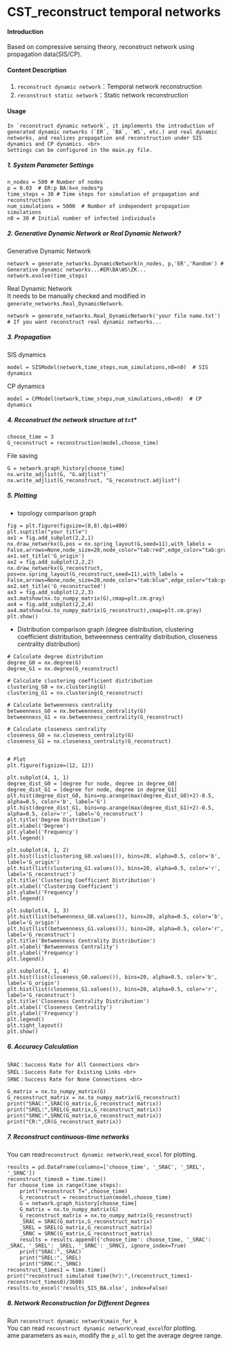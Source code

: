 # CST_reconstruct temporal networks

#### Introduction
Based on compressive sensing theory, reconstruct network using propagation data(SIS/CP).


#### Content Description

1.  `reconstruct dynamic network`：Temporal network reconstruction
2.  `reconstruct static network`：Static network reconstruction


#### Usage
    In `reconstruct dynamic network`, it implements the introduction of generated dynamic networks (`ER`, `BA`, `WS`, etc.) and real dynamic networks, and realizes propagation and reconstruction under SIS dynamics and CP dynamics. <br>
    Settings can be configured in the main.py file.
##### 1. System Parameter Settings

```
n_nodes = 500 # Number of nodes
p = 0.03  # ER:p BA:k=n_nodes*p
time_steps = 30 # Time steps for simulation of propagation and reconstruction
num_simulations = 5000  # Number of independent propagation simulations
n0 = 30 # Initial number of infected individuals
```
##### 2. Generative Dynamic Network or Real Dynamic Network?
Generative Dynamic Network
```
network = generate_networks.DynamicNetwork(n_nodes, p,'ER','Random') # Generative dynamic networks...#ER\BA\WS\ZK...
network.evolve(time_steps)
```
Real Dynamic Network <br>
It needs to be manually checked and modified in `generate_networks.Real_DynamicNetwork`.

```
network = generate_networks.Real_DynamicNetwork('your file name.txt') # If you want reconstruct real dynamic networks...
```
##### 3. Propagation
SIS dynamics
```
model = SISModel(network,time_steps,num_simulations,n0=n0)  # SIS dynamics
```

CP dynamics

```
model = CPModel(network,time_steps,num_simulations,n0=n0)  # CP dynamics
```

##### 4. Reconstruct the network structure at t=t*

```
choose_time = 3
G_reconstruct = reconstruction(model,choose_time)
```
File saving

```
G = network.graph_history[choose_time]
nx.write_adjlist(G, "G.adjlist")
nx.write_adjlist(G_reconstruct, "G_reconstruct.adjlist")
```

##### 5. Plotting
- topology comparison graph

```
fig = plt.figure(figsize=(8,8),dpi=400)
plt.suptitle("your title")
ax1 = fig.add_subplot(2,2,1)
nx.draw_networkx(G,pos = nx.spring_layout(G,seed=11),with_labels = False,arrows=None,node_size=20,node_color="tab:red",edge_color="tab:gray")
ax1.set_title('G_origin')
ax2 = fig.add_subplot(2,2,2)
nx.draw_networkx(G_reconstruct, pos=nx.spring_layout(G_reconstruct,seed=11),with_labels = False,arrows=None,node_size=20,node_color="tab:blue",edge_color="tab:gray")
ax2.set_title('G_reconstructed')
ax3 = fig.add_subplot(2,2,3)
ax3.matshow(nx.to_numpy_matrix(G),cmap=plt.cm.gray)
ax4 = fig.add_subplot(2,2,4)
ax4.matshow(nx.to_numpy_matrix(G_reconstruct),cmap=plt.cm.gray)
plt.show()
```

- Distribution comparison graph (degree distribution, clustering coefficient distribution, betweenness centrality distribution, closeness centrality distribution)

```
# Calculate degree distribution
degree_G0 = nx.degree(G)  
degree_G1 = nx.degree(G_reconstruct)  
  
# Calculate clustering coefficient distribution  
clustering_G0 = nx.clustering(G)  
clustering_G1 = nx.clustering(G_reconstruct)  
  
# Calculate betweenness centrality 
betweenness_G0 = nx.betweenness_centrality(G)  
betweenness_G1 = nx.betweenness_centrality(G_reconstruct)  
  
# Calculate closeness centrality
closeness_G0 = nx.closeness_centrality(G)  
closeness_G1 = nx.closeness_centrality(G_reconstruct)  

  
# Plot
plt.figure(figsize=(12, 12))  

plt.subplot(4, 1, 1)
degree_dist_G0 = [degree for node, degree in degree_G0]
degree_dist_G1 = [degree for node, degree in degree_G1]
plt.hist(degree_dist_G0, bins=np.arange(max(degree_dist_G0)+2)-0.5, alpha=0.5, color='b', label='G')
plt.hist(degree_dist_G1, bins=np.arange(max(degree_dist_G1)+2)-0.5, alpha=0.5, color='r', label='G_reconstruct')
plt.title('Degree Distribution')
plt.xlabel('Degree')
plt.ylabel('Frequency')
plt.legend()

plt.subplot(4, 1, 2)
plt.hist(list(clustering_G0.values()), bins=20, alpha=0.5, color='b', label='G_origin')
plt.hist(list(clustering_G1.values()), bins=20, alpha=0.5, color='r', label='G_reconstruct')
plt.title('Clustering Coefficient Distribution')
plt.xlabel('Clustering Coefficient')
plt.ylabel('Frequency')
plt.legend()

plt.subplot(4, 1, 3)
plt.hist(list(betweenness_G0.values()), bins=20, alpha=0.5, color='b', label='G_origin')
plt.hist(list(betweenness_G1.values()), bins=20, alpha=0.5, color='r', label='G_reconstruct')
plt.title('Betweenness Centrality Distribution')
plt.xlabel('Betweenness Centrality')
plt.ylabel('Frequency')
plt.legend()

plt.subplot(4, 1, 4)
plt.hist(list(closeness_G0.values()), bins=20, alpha=0.5, color='b', label='G_origin')
plt.hist(list(closeness_G1.values()), bins=20, alpha=0.5, color='r', label='G_reconstruct')
plt.title('Closeness Centrality Distribution')
plt.xlabel('Closeness Centrality')
plt.ylabel('Frequency')
plt.legend()
plt.tight_layout()  
plt.show()
```
##### 6. Accuracy Calculation
    SRAC：Success Rate for All Connections <br> 
    SREL：Success Rate for Existing Links <br> 
    SRNC：Success Rate for None Connections <br> 

```
G_matrix = nx.to_numpy_matrix(G)
G_reconstruct_matrix = nx.to_numpy_matrix(G_reconstruct)
print("SRAC:",SRAC(G_matrix,G_reconstruct_matrix))
print("SREL:",SREL(G_matrix,G_reconstruct_matrix))
print("SRNC:",SRNC(G_matrix,G_reconstruct_matrix))
print("CR:",CR(G_reconstruct_matrix))
```
##### 7. Reconstruct continuous-time networks
You can read`reconstruct dynamic network\read_excel` for plotting.

```
results = pd.DataFrame(columns=['choose_time', '_SRAC', '_SREL', '_SRNC'])
reconstruct_times0 = time.time()
for choose_time in range(time_steps):
    print("reconstruct T=",choose_time)
    G_reconstruct = reconstruction(model,choose_time)
    G = network.graph_history[choose_time]
    G_matrix = nx.to_numpy_matrix(G)
    G_reconstruct_matrix = nx.to_numpy_matrix(G_reconstruct)
    _SRAC = SRAC(G_matrix,G_reconstruct_matrix)
    _SREL = SREL(G_matrix,G_reconstruct_matrix)
    _SRNC = SRNC(G_matrix,G_reconstruct_matrix)
    results = results.append({'choose_time': choose_time, '_SRAC': _SRAC, '_SREL': _SREL, '_SRNC': _SRNC}, ignore_index=True)
    print("SRAC:",_SRAC)
    print("SREL:",_SREL)
    print("SRNC:",_SRNC)
reconstruct_times1 = time.time()
print("reconstruct simulated time(hr):",(reconstruct_times1-reconstruct_times0)/3600)
results.to_excel('results_SIS_BA.xlsx', index=False)
```

##### 8. Network Reconstruction for Different Degrees
Run `reconstruct dynamic network\main_for_k` <br>
You can read `reconstruct dynamic network\read_excel`for plotting. <br>
ame parameters as `main`, modify the `p_all` to get the average degree range.
